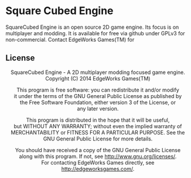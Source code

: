 # Square Cubed Engine #
SquareCubed Engine is an open source 2D game engine. Its focus is on
multiplayer and modding. It is available for free via github under
GPLv3 for non-commercial. Contact EdgeWorks Games(TM) for 

## License ##
<center>
SquareCubed Engine - A 2D multiplayer modding focused game engine.  
Copyright (C) 2014  EdgeWorks Games(TM)

This program is free software: you can redistribute it and/or modify  
it under the terms of the GNU General Public License as published by  
the Free Software Foundation, either version 3 of the License, or  
any later version.

This program is distributed in the hope that it will be useful,  
but WITHOUT ANY WARRANTY; without even the implied warranty of  
MERCHANTABILITY or FITNESS FOR A PARTICULAR PURPOSE.  See the  
GNU General Public License for more details.

You should have received a copy of the GNU General Public License  
along with this program. If not, see <http://www.gnu.org/licenses/>.  
For contacting EdgeWorks Games directly, see <http://edgeworksgames.com/>.
</center>